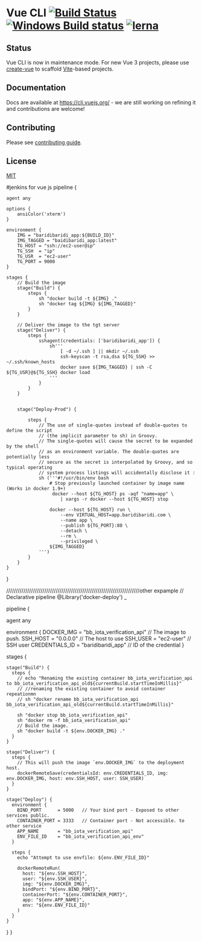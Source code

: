 # Vue CLI [![Build Status](https://circleci.com/gh/vuejs/vue-cli/tree/dev.svg?style=shield)](https://circleci.com/gh/vuejs/vue-cli/tree/dev) [![Windows Build status](https://ci.appveyor.com/api/projects/status/rkpafdpdwie9lqx0/branch/dev?svg=true)](https://ci.appveyor.com/project/yyx990803/vue-cli/branch/dev) [![lerna](https://img.shields.io/badge/maintained%20with-lerna-cc00ff.svg)](https://lerna.js.org/)

## Status

Vue CLI is now in maintenance mode. For new Vue 3 projects, please use [create-vue](https://github.com/vuejs/create-vue) to scaffold [Vite](https://vitejs.dev/)-based projects.

## Documentation

Docs are available at https://cli.vuejs.org/ - we are still working on refining it and contributions are welcome!

## Contributing

Please see [contributing guide](https://github.com/vuejs/vue-cli/blob/dev/.github/CONTRIBUTING.md).

## License

[MIT](https://github.com/vuejs/vue-cli/blob/dev/LICENSE)

#jenkins for vue js
pipeline {

    agent any

    options {
        ansiColor('xterm')
    }

    environment {
        IMG = "baridibaridi_app:${BUILD_ID}"
        IMG_TAGGED = "baidibaridi_app:latest"
        TG_HOST = "ssh://ec2-user@ip"
        TG_SSH  = "ip"
        TG_USR  = "ec2-user"
        TG_PORT = 9000
    }

    stages {
        // Build the image
        stage("Build") {
            steps {
                sh "docker build -t ${IMG} ."
                sh "docker tag ${IMG} ${IMG_TAGGED}"
            }
        }

        // Deliver the image to the tgt server
        stage("Deliver") {
            steps {
                sshagent(credentials: ['baridibaridi_app']) {
                    sh'''
                        [ -d ~/.ssh ] || mkdir ~/.ssh
                        ssh-keyscan -t rsa,dsa ${TG_SSH} >> ~/.ssh/known_hosts
                        docker save ${IMG_TAGGED} | ssh -C ${TG_USR}@${TG_SSH} docker load
                    '''
                }
            }
        }


        stage("Deploy-Prod") {

            steps {
                // The use of single-quotes instead of double-quotes to define the script
                // (the implicit parameter to sh) in Groovy.
                // The single-quotes will cause the secret to be expanded by the shell
                // as an environment variable. The double-quotes are potentially less
                // secure as the secret is interpolated by Groovy, and so typical operating
                // system process listings will accidentally disclose it :
                sh ('''#!/usr/bin/env bash
                    # Stop previously launched container by image name (Works in docker 1.9+)
                     docker --host ${TG_HOST} ps -aqf "name=app" \
                        | xargs -r docker --host ${TG_HOST} stop

                    docker --host ${TG_HOST} run \
                        --env VIRTUAL_HOST=app.baridibaridi.com \
                        --name app \
                        --publish ${TG_PORT}:80 \
                        --detach \
                        --rm \
                        --privileged \
                    ${IMG_TAGGED}
                ''')
            }
        }
    }    
}


//////////////////////////////////////////////////////////////////////other expample
// Declarative pipeline
@Library('docker-deploy') _

pipeline {

  agent any

  environment {
    DOCKER_IMG     = "bb_iota_verification_api" // The image to push.
    SSH_HOST       = "0.0.0.0"   // The host to use
    SSH_USER       = "ec2-user"        // SSH user 
    CREDENTIALS_ID = "baridibaridi_app"  // ID of the credential
  }

  stages {

    stage("Build") {
      steps {
        // echo "Renaming the existing container bb_iota_verification_api to bb_iota_verification_api_old${currentBuild.startTimeInMillis}"
        // //renaming the existing container to avoid container repeationmn
        // sh "docker rename bb_iota_verification_api bb_iota_verification_api_old${currentBuild.startTimeInMillis}"

        sh "docker stop bb_iota_verification_api"
        sh "docker rm -f bb_iota_verification_api"
        // Build the image.
        sh "docker build -t ${env.DOCKER_IMG} ."
      }
    }

    stage("Deliver") {
      steps {
        // This will push the image `env.DOCKER_IMG` to the deployment host.
        dockerRemoteSave(credentialsId: env.CREDENTIALS_ID, img: env.DOCKER_IMG, host: env.SSH_HOST, user: SSH_USER)
      }
    }
  
    stage("Deploy") {
      environment {
        BIND_PORT      = 5000   // Your bind port - Exposed to other services public.
        CONTAINER_PORT = 3333   // Container port - Not accessible. to other service
        APP_NAME       = "bb_iota_verification_api"
        ENV_FILE_ID    = "bb_iota_verification_api_env"
      }

      steps {
        echo "Attempt to use envfile: ${env.ENV_FILE_ID}"

        dockerRemoteRun(
          host: "${env.SSH_HOST}",
          user: "${env.SSH_USER}",
          img: "${env.DOCKER_IMG}",
          bindPort: "${env.BIND_PORT}",
          containerPort: "${env.CONTAINER_PORT}",
          app: "${env.APP_NAME}",
          env: "${env.ENV_FILE_ID}"
        )
      }
    }
  }
}







